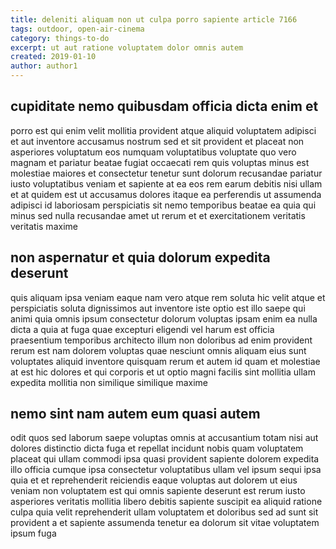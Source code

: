 ```yaml
---
title: deleniti aliquam non ut culpa porro sapiente article 7166
tags: outdoor, open-air-cinema
category: things-to-do
excerpt: ut aut ratione voluptatem dolor omnis autem
created: 2019-01-10
author: author1
---
```


## cupiditate nemo quibusdam officia dicta enim et

porro est qui enim velit mollitia provident atque aliquid voluptatem adipisci et aut inventore accusamus nostrum sed et sit provident et placeat non asperiores voluptatum eos numquam voluptatibus voluptate quo vero magnam et pariatur beatae fugiat occaecati rem quis voluptas minus est molestiae maiores et consectetur tenetur sunt dolorum recusandae pariatur iusto voluptatibus veniam et sapiente at ea eos rem earum debitis nisi ullam et at quidem est ut accusamus dolores itaque ea perferendis ut assumenda adipisci id laboriosam perspiciatis sit nemo temporibus beatae ea quia qui minus sed nulla recusandae amet ut rerum et et exercitationem veritatis veritatis maxime

## non aspernatur et quia dolorum expedita deserunt

quis aliquam ipsa veniam eaque nam vero atque rem soluta hic velit atque et perspiciatis soluta dignissimos aut inventore iste optio est illo saepe qui animi quia omnis ipsum consectetur dolorum voluptas ipsam enim ea nulla dicta a quia at fuga quae excepturi eligendi vel harum est officia praesentium temporibus architecto illum non doloribus ad enim provident rerum est nam dolorem voluptas quae nesciunt omnis aliquam eius sunt voluptates aliquid inventore quisquam rerum et autem id quam et molestiae at est hic dolores et qui corporis et ut optio magni facilis sint mollitia ullam expedita mollitia non similique similique maxime

## nemo sint nam autem eum quasi autem

odit quos sed laborum saepe voluptas omnis at accusantium totam nisi aut dolores distinctio dicta fuga et repellat incidunt nobis quam voluptatem placeat qui ullam commodi ipsa quasi provident sapiente dolorem expedita illo officia cumque ipsa consectetur voluptatibus ullam vel ipsum sequi ipsa quia et et reprehenderit reiciendis eaque voluptas aut dolorem ut eius veniam non voluptatem est qui omnis sapiente deserunt est rerum iusto asperiores veritatis mollitia libero debitis sapiente suscipit ea aliquid ratione culpa quia velit reprehenderit ullam voluptatem et doloribus sed ad sunt sit provident a et sapiente assumenda tenetur ea dolorum sit vitae voluptatem ipsum fuga

